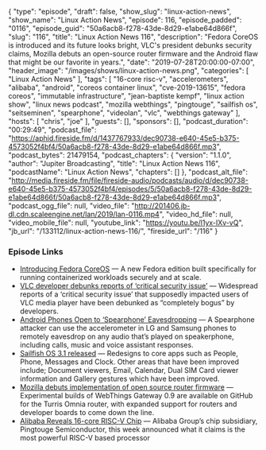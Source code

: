 {
  "type": "episode",
  "draft": false,
  "show_slug": "linux-action-news",
  "show_name": "Linux Action News",
  "episode": 116,
  "episode_padded": "0116",
  "episode_guid": "50a6acb8-f278-43de-8d29-e1abe64d866f",
  "slug": "116",
  "title": "Linux Action News 116",
  "description": "Fedora CoreOS is introduced and its future looks bright, VLC's president debunks security claims, Mozilla debuts an open-source router firmware and the Android flaw that might be our favorite in years.",
  "date": "2019-07-28T20:00:00-07:00",
  "header_image": "/images/shows/linux-action-news.png",
  "categories": [
    "Linux Action News"
  ],
  "tags": [
    "16-core risc-v",
    "accelerometers",
    "alibaba",
    "android",
    "coreos container linux",
    "cve-2019-13615",
    "fedora coreos",
    "immutable infrastructure",
    "jean-baptiste kempf",
    "linux action show",
    "linux news podcast",
    "mozilla webthings",
    "pingtouge",
    "sailfish os",
    "seitseminen",
    "spearphone",
    "videolan",
    "vlc",
    "webthings gateway"
  ],
  "hosts": [
    "chris",
    "joe"
  ],
  "guests": [],
  "sponsors": [],
  "podcast_duration": "00:29:49",
  "podcast_file": "https://aphid.fireside.fm/d/1437767933/dec90738-e640-45e5-b375-4573052f4bf4/50a6acb8-f278-43de-8d29-e1abe64d866f.mp3",
  "podcast_bytes": 21479154,
  "podcast_chapters": {
    "version": "1.1.0",
    "author": "Jupiter Broadcasting",
    "title": "Linux Action News 116",
    "podcastName": "Linux Action News",
    "chapters": []
  },
  "podcast_alt_file": "http://media.fireside.fm/file/fireside-audio/podcasts/audio/d/dec90738-e640-45e5-b375-4573052f4bf4/episodes/5/50a6acb8-f278-43de-8d29-e1abe64d866f/50a6acb8-f278-43de-8d29-e1abe64d866f.mp3",
  "podcast_ogg_file": null,
  "video_file": "http://201406.jb-dl.cdn.scaleengine.net/lan/2019/lan-0116.mp4",
  "video_hd_file": null,
  "video_mobile_file": null,
  "youtube_link": "https://youtu.be/l1yx-IXv-vQ",
  "jb_url": "/133112/linux-action-news-116/",
  "fireside_url": "/116"
}


### Episode Links

  * [Introducing Fedora CoreOS](https://fedoramagazine.org/introducing-fedora-coreos/ "Introducing Fedora CoreOS") — A new Fedora edition built specifically for running containerized workloads securely and at scale. 
  * [VLC developer debunks reports of ‘critical security issue’](https://portswigger.net/daily-swig/vlc-developer-debunks-reports-of-critical-security-issue-in-open-source-media-player "VLC developer debunks reports of ‘critical security issue’") — Widespread reports of a ‘critical security issue’ that supposedly impacted users of VLC media player have been debunked as “completely bogus” by developers.
  * [Android Phones Open to ‘Spearphone’ Eavesdropping](https://threatpost.com/samsung-lg-android-spearphone-eavesdropping/146625/ "Android Phones Open to ‘Spearphone’ Eavesdropping") — A Spearphone attacker can use the accelerometer in LG and Samsung phones to remotely eavesdrop on any audio that’s played on speakerphone, including calls, music and voice assistant responses. 
  * [Sailfish OS 3.1 released](https://blog.jolla.com/seitseminen/ "Sailfish OS 3.1 released") — Redesigns to core apps such as People, Phone, Messages and Clock. Other areas that have been improved include; Document viewers, Email, Calendar, Dual SIM Card viewer information and Gallery gestures which have been improved. 
  * [Mozilla debuts implementation of open source router firmware](https://venturebeat.com/2019/07/25/mozilla-debuts-webthings-gateway-open-source-router-firmware-for-turris-omnia/ "Mozilla debuts implementation of open source router firmware") — Experimental builds of WebThings Gateway 0.9 are available on GitHub for the Turris Omnia router, with expanded support for routers and developer boards to come down the line.
  * [Alibaba Reveals 16-core RISC-V Chip](https://www.eetimes.com/document.asp?doc_id=1334966 "Alibaba Reveals 16-core RISC-V Chip") — Alibaba Group’s chip subsidiary, Pingtouge Semiconductor, this week announced what it claims is the most powerful RISC-V based processor


